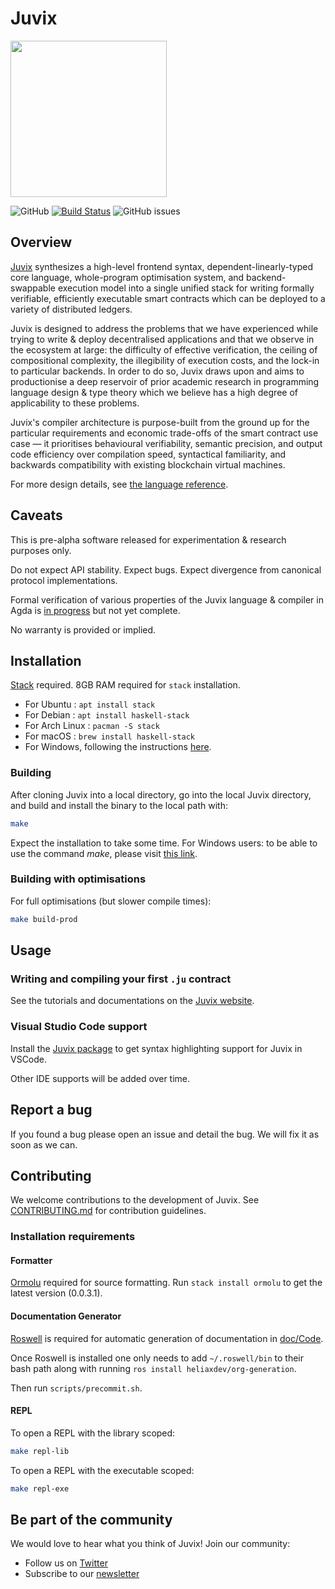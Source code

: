 # Juvix
<img src="Juvix_logo.png" width="250" height="250">

![GitHub](https://img.shields.io/github/license/anoma/juvix)
[![Build Status](https://ci.heliax.dev/api/badges/anoma/anoma/status.svg)](https://ci.heliax.dev/anoma/anoma)
![GitHub issues](https://img.shields.io/github/issues/anoma/juvix)

## Overview

[Juvix](https://juvix.org/) synthesizes a high-level frontend syntax, dependent-linearly-typed core language, whole-program optimisation system,
and backend-swappable execution model into a single unified stack for writing formally verifiable, efficiently executable
smart contracts which can be deployed to a variety of distributed ledgers.

Juvix is designed to address the problems that we have experienced while trying to write & deploy decentralised applications and that we observe in the ecosystem at large:
the difficulty of effective verification, the ceiling of compositional complexity, the illegibility of execution costs, and the lock-in to particular backends.
In order to do so, Juvix draws upon and aims to productionise a deep reservoir of prior academic research in programming language design & type theory which we believe has a high degree of applicability to these problems.

Juvix's compiler architecture is purpose-built from the ground up for the particular requirements and economic trade-offs
of the smart contract use case — it prioritises behavioural verifiability, semantic precision, and output code efficiency over compilation speed,
syntactical familiarity, and backwards compatibility with existing blockchain virtual machines.

For more design details, see [the language
reference](./doc/reference/language-reference.pdf).

<!--## Screenshots TODO -->
<!-- Include logo/demo screenshot with labels.
- vscode screenshot
- eg contracts -->

## Caveats

This is pre-alpha software released for experimentation & research purposes only.

Do not expect API stability. Expect bugs. Expect divergence from canonical protocol implementations.

Formal verification of various properties of the Juvix language & compiler in Agda is [in progress](experimental/qtt-agda) but not yet complete.

No warranty is provided or implied.

## Installation

<!-- ### Requirements

The following are required to build Juvix:

- [libff](https://github.com/scipr-lab/libff)
- [libsecp256k1](https://github.com/bitcoin-core/secp256k1)
- [Openssl Libssl API](https://wiki.openssl.org/index.php/Libssl_API) -->


[Stack](https://haskellstack.org) required. 8GB RAM required for `stack` installation.

  - For Ubuntu        : `apt install stack`
  - For Debian        : `apt install haskell-stack`
  - For Arch Linux    : `pacman -S stack`
  - For macOS : `brew install haskell-stack`
  - For Windows, following the instructions [here](https://docs.haskellstack.org/en/stable/install_and_upgrade/#windows).
<!-- - **libsecp256k1**
  - For Ubuntu/Debian : `apt install libsecp256k1-dev`
  - For Arch Linux : `pacman -S libsecp256k1`
  - For macOS : `brew tap cuber/homebrew-libsecp256k1 && brew install libsecp256k1`
- **Openssl Libssl API**
  - For Ubuntu/Debian : `apt install libssl-dev`
  - For Arch Linux : `pacman -S openssl`
  - For macOS : `brew install openssl` -->

### Building

After cloning Juvix into a local directory, go into the local Juvix directory, and build and install the binary to the local path with:

```bash
make
```
Expect the installation to take some time.
For Windows users: to be able to use the command *make*, please visit [this link](https://stackoverflow.com/questions/32127524/how-to-install-and-use-make-in-windows).

### Building with optimisations

For full optimisations (but slower compile times):

```bash
make build-prod
```

## Usage

### Writing and compiling your first `.ju` contract

See the tutorials and documentations on the [Juvix website](https://juvix.org/).

### Visual Studio Code support

Install the [Juvix package](https://marketplace.visualstudio.com/items?itemName=metastate.language-juvix)
to get syntax highlighting support for Juvix in VSCode.

Other IDE supports will be added over time.

## Report a bug

If you found a bug please open an issue and detail the bug. We will fix it as soon as we can.

## Contributing

We welcome contributions to the development of Juvix. See
[CONTRIBUTING.md](./doc/CONTRIBUTING.md) for contribution guidelines.

### Installation requirements

#### Formatter

[Ormolu](https://github.com/tweag/ormolu) required for source formatting. Run
`stack install ormolu` to get the latest version (0.0.3.1).

#### Documentation Generator

[Roswell](https://github.com/roswell/roswell) is required for automatic generation of documentation in [doc/Code](https://github.com/metastatedev/juvix/tree/develop/doc/Code).

Once Roswell is installed one only needs to add `~/.roswell/bin` to their bash path along with running `ros install heliaxdev/org-generation`.

Then run `scripts/precommit.sh`.

#### REPL

To open a REPL with the library scoped:

```bash
make repl-lib
```

To open a REPL with the executable scoped:

```bash
make repl-exe
```

## Be part of the community

We would love to hear what you think of Juvix! Join our community:

- Follow us on [Twitter](https://twitter.com/juvixlang)
- Subscribe to our [newsletter](https://juvix.org/)

<!-- TODO add links to discord, reddit, etc. -->

